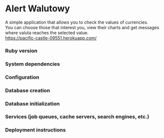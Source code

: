 # Alert Walutowy

A simple application that allows you to check the values of currencies. </br>
You can choose those that interest you, view their charts and get messages where valuta reaches the selected value.</br>
https://pacific-castle-09551.herokuapp.com/


### Ruby version

### System dependencies

### Configuration

### Database creation

### Database initialization

### Services (job queues, cache servers, search engines, etc.)

### Deployment instructions
